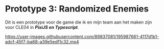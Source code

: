 # Prototype 3: Randomized Enemies

Dit is een prototype voor de game die ik en mijn team aan het maken zijn voor CLE04 in ***PixiJS en Typescript***. 

https://user-images.githubusercontent.com/89837081/195987661-4117d1b1-adcf-45f7-ba68-a39e5edf1c32.mp4

